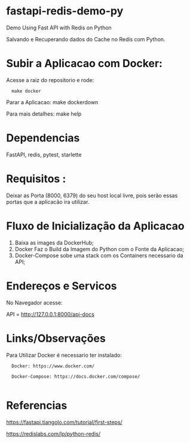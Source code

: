 # fastapi-redis-demo-py
Demo Using Fast API with Redis on Python

Salvando e Recuperando dados do Cache no Redis com Python.

# Subir a Aplicacao com Docker:
  Acesse a raiz do repositorio e rode: 
  
```  
  make docker  
```

  Parar a Aplicacao: make dockerdown  

  Para mais detalhes: make help  

# Dependencias

FastAPI, redis, pytest, starlette

# Requisitos :

Deixar as Porta (8000, 6379) do seu host local livre, pois serão essas portas que a aplicacão ira utilizar.

# Fluxo de Inicialização da Aplicacao

 1. Baixa as images da DockerHub;
 2. Docker Faz o Build da Imagem do Python com o Fonte da Aplicacao;
 3. Docker-Compose sobe uma stack com os Containers necessario da API;
 
# Endereços e Servicos

No Navegador acesse: 

API = http://127.0.0.1:8000/api-docs

# Links/Observações

Para Utilizar Docker é necessario ter instalado:

```  
  Docker: https://www.docker.com/

  Docker-Compose: https://docs.docker.com/compose/
  
```  

# Referencias

https://fastapi.tiangolo.com/tutorial/first-steps/

https://redislabs.com/lp/python-redis/